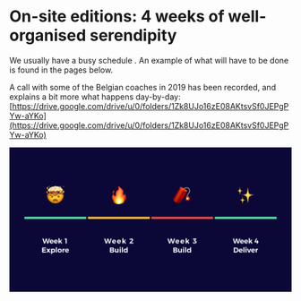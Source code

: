 # On-site editions: 4 weeks of well-organised serendipity

We usually have a busy schedule . An example of what will have to be done is found in the pages below.

A call with some of the Belgian coaches in 2019 has been recorded, and explains a bit more what happens day-by-day: [https://drive.google.com/drive/u/0/folders/1Zk8UJo16zE08AKtsvSf0JEPgPYw-aYKo](https://drive.google.com/drive/u/0/folders/1Zk8UJo16zE08AKtsvSf0JEPgPYw-aYKo)

![Explore, build and deliver!](../../.gitbook/assets/screenshot-2019-06-17-at-21.47.54.png)

